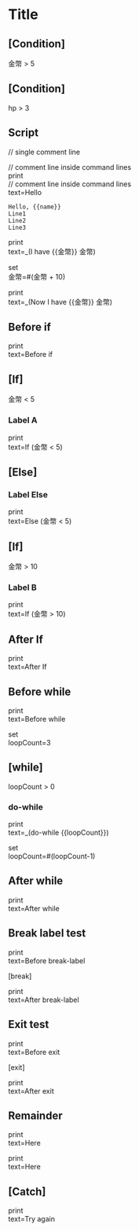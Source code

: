 # Title

## [Condition]

金幣 > 5

## [Condition]

hp > 3

## Script

// single comment line

// comment line inside command lines\
print\
 // comment line inside command lines\
 text=Hello

```print
Hello, {{name}}
Line1
Line2
Line3
```

print\
 text=_(I have {{金幣}} 金幣)

set\
  金幣=#(金幣 + 10)

print\
 text=_(Now I have {{金幣}} 金幣)

## Before if 

print\
  text=Before if

## [If]

金幣 < 5

### Label A

print\
  text=If (金幣 < 5)

## [Else]

### Label Else

print\
  text=Else (金幣 < 5)

## [If]

金幣 > 10

### Label B

print\
  text=If (金幣 > 10)

## After If 

print\
  text=After If

## Before while

print\
  text=Before while

set\
  loopCount=3

## [while]

loopCount > 0

### do-while

print\
  text=_(do-while {{loopCount}})

set\
  loopCount=#(loopCount-1)

## After while

print\
  text=After while

## Break label test

print\
  text=Before break-label

[break]

print\
  text=After break-label

## Exit test

print\
  text=Before exit

[exit]

print\
  text=After exit

## Remainder

print\
  text=Here

print\
  text=Here

## [Catch]

print\
  text=Try again
